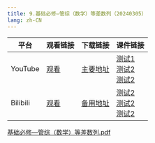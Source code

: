 ```yaml
---
title: 9.基础必修—管综（数学）等差数列（20240305）
lang: zh-CN
---
```


| 平台       | 观看链接   | 下载链接     | 课件链接         |
|----------|--------|----------|--------------|
| YouTube  | [观看]() | [主要地址]() | [测试1]()<br/>[测试2]()<br/>[测试2]()  |
| Bilibili | [观看]() | [备用地址]() | [测试2]()<br/>[测试2]()<br/>[测试2]()      |

[基础必修—管综（数学）等差数列.pdf](..%2F..%2Fpublic%2Fmath%2F2.%E6%95%B0%E5%AD%A6-%E6%AD%A3%E5%BC%8F%E8%AF%BE%2F9.%E5%9F%BA%E7%A1%80%E5%BF%85%E4%BF%AE%E2%80%94%E7%AE%A1%E7%BB%BC%EF%BC%88%E6%95%B0%E5%AD%A6%EF%BC%89%E7%AD%89%E5%B7%AE%E6%95%B0%E5%88%97%EF%BC%8820240305%EF%BC%89%2F%E5%9F%BA%E7%A1%80%E5%BF%85%E4%BF%AE%E2%80%94%E7%AE%A1%E7%BB%BC%EF%BC%88%E6%95%B0%E5%AD%A6%EF%BC%89%E7%AD%89%E5%B7%AE%E6%95%B0%E5%88%97.pdf)


